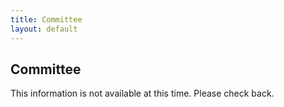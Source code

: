 ```yaml
---
title: Committee
layout: default
---
```


## Committee

This information is not available at this time.
Please check back.
